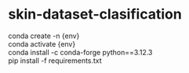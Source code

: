# skin-dataset-clasification  

conda create -n {env}  
conda activate {env}  
conda install -c conda-forge python==3.12.3  
pip install -f requirements.txt  
